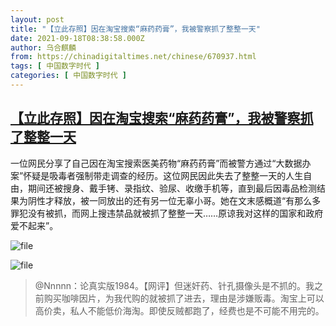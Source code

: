 ```yaml
---
layout: post
title: "【立此存照】因在淘宝搜索“麻药药膏”，我被警察抓了整整一天"
date: 2021-09-18T08:38:58.000Z
author: 乌合麒麟
from: https://chinadigitaltimes.net/chinese/670937.html
tags: [ 中国数字时代 ]
categories: [ 中国数字时代 ]
---
```

<!--1631954338000-->
[【立此存照】因在淘宝搜索“麻药药膏”，我被警察抓了整整一天](https://chinadigitaltimes.net/chinese/670937.html)
------

<div>
<p>一位网民分享了自己因在淘宝搜索医美药物“麻药药膏”而被警方通过“大数据办案”怀疑是吸毒者强制带走调查的经历。这位网民因此失去了整整一天的人生自由，期间还被搜身、戴手铐、录指纹、验尿、收缴手机等，直到最后因毒品检测结果为阴性才释放，被一同放出的还有另一位无辜小哥。她在文末感概道“有那么多罪犯没有被抓，而网上搜违禁品就被抓了整整一天&#8230;&#8230;原谅我对这样的国家和政府爱不起来”。</p><p><img src="https://chinadigitaltimes.net/chinese/files/2021/09/image-1631952793334.png" alt="file" /></p><p><img src="https://chinadigitaltimes.net/chinese/files/2021/09/image-1631952800043.png" alt="file" /></p><blockquote><p>@Nnnnn：论真实版1984。【网评】但迷奸药、针孔摄像头是不抓的。我之前购买咖啡因片，为我代购的就被抓了进去，理由是涉嫌贩毒。淘宝上可以高价卖，私人不能低价海淘。即使反贼都跑了，经费也是不可能不用完的。</p></blockquote>
</div>
